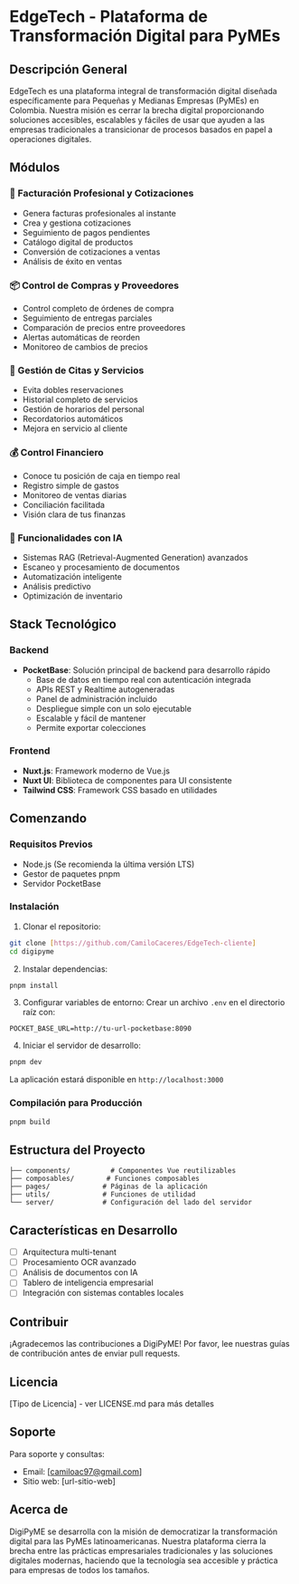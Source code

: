 # EdgeTech - Plataforma de Transformación Digital para PyMEs

## Descripción General

EdgeTech es una plataforma integral de transformación digital diseñada específicamente para Pequeñas y Medianas Empresas (PyMEs) en Colombia. Nuestra misión es cerrar la brecha digital proporcionando soluciones accesibles, escalables y fáciles de usar que ayuden a las empresas tradicionales a transicionar de procesos basados en papel a operaciones digitales.

## Módulos

### 🧾 Facturación Profesional y Cotizaciones
- Genera facturas profesionales al instante
- Crea y gestiona cotizaciones
- Seguimiento de pagos pendientes
- Catálogo digital de productos
- Conversión de cotizaciones a ventas
- Análisis de éxito en ventas

### 📦 Control de Compras y Proveedores
- Control completo de órdenes de compra
- Seguimiento de entregas parciales
- Comparación de precios entre proveedores
- Alertas automáticas de reorden
- Monitoreo de cambios de precios

### 📅 Gestión de Citas y Servicios
- Evita dobles reservaciones
- Historial completo de servicios
- Gestión de horarios del personal
- Recordatorios automáticos
- Mejora en servicio al cliente

### 💰 Control Financiero
- Conoce tu posición de caja en tiempo real
- Registro simple de gastos
- Monitoreo de ventas diarias
- Conciliación facilitada
- Visión clara de tus finanzas

### 🤖 Funcionalidades con IA
- Sistemas RAG (Retrieval-Augmented Generation) avanzados
- Escaneo y procesamiento de documentos
- Automatización inteligente
- Análisis predictivo
- Optimización de inventario

## Stack Tecnológico

### Backend
- **PocketBase**: Solución principal de backend para desarrollo rápido
  - Base de datos en tiempo real con autenticación integrada
  - APIs REST y Realtime autogeneradas
  - Panel de administración incluido
  - Despliegue simple con un solo ejecutable
  - Escalable y fácil de mantener
  - Permite exportar colecciones

### Frontend
- **Nuxt.js**: Framework moderno de Vue.js
- **Nuxt UI**: Biblioteca de componentes para UI consistente
- **Tailwind CSS**: Framework CSS basado en utilidades

## Comenzando

### Requisitos Previos
- Node.js (Se recomienda la última versión LTS)
- Gestor de paquetes pnpm
- Servidor PocketBase

### Instalación

1. Clonar el repositorio:
```bash
git clone [https://github.com/CamiloCaceres/EdgeTech-cliente]
cd digipyme
```

2. Instalar dependencias:
```bash
pnpm install
```

3. Configurar variables de entorno:
Crear un archivo `.env` en el directorio raíz con:
```env
POCKET_BASE_URL=http://tu-url-pocketbase:8090
```

4. Iniciar el servidor de desarrollo:
```bash
pnpm dev
```

La aplicación estará disponible en `http://localhost:3000`

### Compilación para Producción

```bash
pnpm build
```

## Estructura del Proyecto

```
├── components/          # Componentes Vue reutilizables
├── composables/        # Funciones composables
├── pages/             # Páginas de la aplicación
├── utils/             # Funciones de utilidad
└── server/            # Configuración del lado del servidor
```

## Características en Desarrollo

- [ ] Arquitectura multi-tenant
- [ ] Procesamiento OCR avanzado
- [ ] Análisis de documentos con IA
- [ ] Tablero de inteligencia empresarial
- [ ] Integración con sistemas contables locales

## Contribuir

¡Agradecemos las contribuciones a DigiPyME! Por favor, lee nuestras guías de contribución antes de enviar pull requests.

## Licencia

[Tipo de Licencia] - ver LICENSE.md para más detalles

## Soporte

Para soporte y consultas:
- Email: [camiloac97@gmail.com]
- Sitio web: [url-sitio-web]

## Acerca de

DigiPyME se desarrolla con la misión de democratizar la transformación digital para las PyMEs latinoamericanas. Nuestra plataforma cierra la brecha entre las prácticas empresariales tradicionales y las soluciones digitales modernas, haciendo que la tecnología sea accesible y práctica para empresas de todos los tamaños.